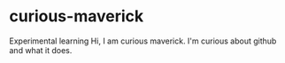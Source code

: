 # curious-maverick
Experimental learning
Hi, I am curious maverick. I'm curious about github and what it does.
